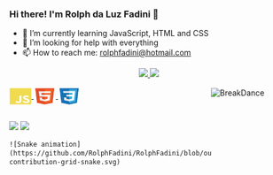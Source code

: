 ### Hi there! I'm Rolph da Luz Fadini 👋

- 🌱 I’m currently learning JavaScript, HTML and CSS
- 🤔 I’m looking for help with everything
- 📫 How to reach me: rolphfadini@hotmail.com

<div align="center">
  <a href="https://github.com/RolphFadini">
  <img height="180em" src="https://github-readme-stats.vercel.app/api?username=RolphFadini&show_icons=true&theme=dracula&include_all_commits=true&count_private=true"/>
  <img height="180em" src="https://github-readme-stats.vercel.app/api/top-langs/?username=RolphFadini&layout=compact&langs_count=7&theme=dracula"/>
</div>
  
<div style="display: inline_block"><br>
  <img align="center" alt="Rolph-Js" height="30" width="40" src="https://raw.githubusercontent.com/devicons/devicon/master/icons/javascript/javascript-plain.svg">
  <img align="center" alt="Rolph-HTML" height="30" width="40" src="https://raw.githubusercontent.com/devicons/devicon/master/icons/html5/html5-original.svg">
  <img align="center" alt="Rolph-CSS" height="30" width="40" src="https://raw.githubusercontent.com/devicons/devicon/master/icons/css3/css3-original.svg">
  <img align="right" alt="BreakDance" height="140" width="140" src="https://media.discordapp.net/attachments/823002948324818996/960994179553579049/Breakdance.gif?width=495&height=473">
</div>
  
  ##
  
<div>  
  <a href = "mailto:rolphfadini@gmail.com"><img src="https://img.shields.io/badge/-Gmail-%23333?style=for-the-badge&logo=gmail&logoColor=white" target="_blank"></a>
  <a href="#" target="_blank"><img src="https://img.shields.io/badge/-LinkedIn-%230077B5?style=for-the-badge&logo=linkedin&logoColor=white" target="_blank"></a> 
  
    ![Snake animation](https://github.com/RolphFadini/RolphFadini/blob/output/github-contribution-grid-snake.svg)
  
</div>  
